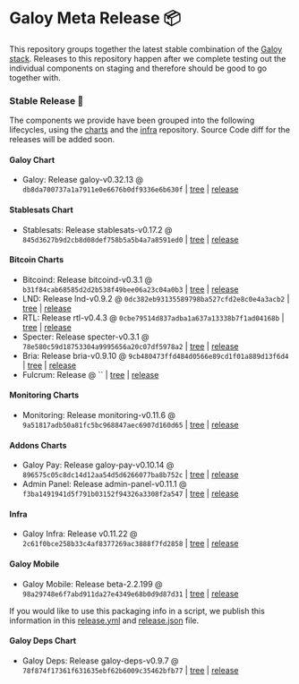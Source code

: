 # Galoy Meta Release 📦

This repository groups together the latest stable combination of the [Galoy stack](https://github.com/GaloyMoney/awesome-galoy#tech-components).
Releases to this repository happen after we complete testing out the individual components on staging and therefore should be good to go together with.

### Stable Release 🎉

The components we provide have been grouped into the following lifecycles, using the [charts](https://github.com/GaloyMoney/charts) and the [infra](https://github.com/GaloyMoney/galoy-infra) repository.
Source Code diff for the releases will be added soon.

#### Galoy Chart
- Galoy: Release galoy-v0.32.13 @ `db8da700737a1a7911e0e6676b0df9336e6b630f` | [tree](https://github.com/GaloyMoney/charts/tree/db8da700737a1a7911e0e6676b0df9336e6b630f/charts/galoy) | [release](https://github.com/GaloyMoney/charts/releases/tag/galoy-v0.32.13)

#### Stablesats Chart
- Stablesats: Release stablesats-v0.17.2 @ `845d3627b9d2cb8d08def758b5a5b4a7a8591ed0` | [tree](https://github.com/GaloyMoney/charts/tree/845d3627b9d2cb8d08def758b5a5b4a7a8591ed0/charts/stablesats) | [release](https://github.com/GaloyMoney/charts/releases/tag/stablesats-v0.17.2)

#### Bitcoin Charts
- Bitcoind: Release bitcoind-v0.3.1 @ `b31f84cab68585d2d2b538f49bee06a23c04a0b3` | [tree](https://github.com/GaloyMoney/charts/tree/b31f84cab68585d2d2b538f49bee06a23c04a0b3/charts/bitcoind) | [release](https://github.com/GaloyMoney/charts/releases/tag/bitcoind-v0.3.1)
- LND: Release lnd-v0.9.2 @ `0dc382eb93135589798ba527cfd2e8c0e4a3acb2` | [tree](https://github.com/GaloyMoney/charts/tree/0dc382eb93135589798ba527cfd2e8c0e4a3acb2/charts/lnd) | [release](https://github.com/GaloyMoney/charts/releases/tag/lnd-v0.9.2)
- RTL: Release rtl-v0.4.3 @ `0cbe79514d837adba1a637a13338b7f1ad04168b` | [tree](https://github.com/GaloyMoney/charts/tree/0cbe79514d837adba1a637a13338b7f1ad04168b/charts/rtl) | [release](https://github.com/GaloyMoney/charts/releases/tag/rtl-v0.4.3)
- Specter: Release specter-v0.3.1 @ `78e580c59d18753304a9995656a20c07df5978a2` | [tree](https://github.com/GaloyMoney/charts/tree/78e580c59d18753304a9995656a20c07df5978a2/charts/specter) | [release](https://github.com/GaloyMoney/charts/releases/tag/specter-v0.3.1)
- Bria: Release bria-v0.9.10 @ `9cb480473ffd484d0566e89cd1f01a889d13f6d4` | [tree](https://github.com/GaloyMoney/charts/tree/9cb480473ffd484d0566e89cd1f01a889d13f6d4/charts/bria) | [release](https://github.com/GaloyMoney/charts/releases/tag/bria-v0.9.10)
- Fulcrum: Release  @ `` | [tree](https://github.com/GaloyMoney/charts/tree//charts/fulcrum) | [release](https://github.com/GaloyMoney/charts/releases/tag/)

#### Monitoring Charts
- Monitoring: Release monitoring-v0.11.6 @ `9a51817adb50a81fc5bc968847aec6907d160d65` | [tree](https://github.com/GaloyMoney/charts/tree/9a51817adb50a81fc5bc968847aec6907d160d65/charts/monitoring) | [release](https://github.com/GaloyMoney/charts/releases/tag/monitoring-v0.11.6)

#### Addons Charts
- Galoy Pay: Release galoy-pay-v0.10.14 @ `896575c05c8dc14d12aa54d5d6266077ba8b752c` | [tree](https://github.com/GaloyMoney/charts/tree/896575c05c8dc14d12aa54d5d6266077ba8b752c/charts/galoy-pay) | [release](https://github.com/GaloyMoney/charts/releases/tag/galoy-pay-v0.10.14)
- Admin Panel: Release admin-panel-v0.11.1 @ `f3ba1491941d5f791b03152f94326a3308f2a547` | [tree](https://github.com/GaloyMoney/charts/tree/f3ba1491941d5f791b03152f94326a3308f2a547/charts/admin-panel) | [release](https://github.com/GaloyMoney/charts/releases/tag/admin-panel-v0.11.1)

#### Infra

- Galoy Infra: Release v0.11.22 @ `2c61f0bce258b33c4af8377269ac3888f7fd2858` | [tree](https://github.com/GaloyMoney/galoy-infra/tree/2c61f0bce258b33c4af8377269ac3888f7fd2858) | [release](https://github.com/GaloyMoney/galoy-infra/releases/tag/v0.11.22)

#### Galoy Mobile

- Galoy Mobile: Release beta-2.2.199 @ `98a29748e6f7abd911da27e4349e68b0d9d87d31` | [tree](https://github.com/GaloyMoney/galoy-mobile/tree/98a29748e6f7abd911da27e4349e68b0d9d87d31) | [release](https://github.com/GaloyMoney/galoy-mobile/releases/tag/beta-2.2.199)

If you would like to use this packaging info in a script, we publish this information in this [release.yml](./release.yml) and [release.json](./release.json) file.

#### Galoy Deps Chart
- Galoy Deps: Release galoy-deps-v0.9.7 @ `78f874f17361f631635ebf62b6009c35462bfb77` | [tree](https://github.com/GaloyMoney/charts/tree/78f874f17361f631635ebf62b6009c35462bfb77/charts/galoy-deps) | [release](https://github.com/GaloyMoney/charts/releases/tag/galoy-deps-v0.9.7)
